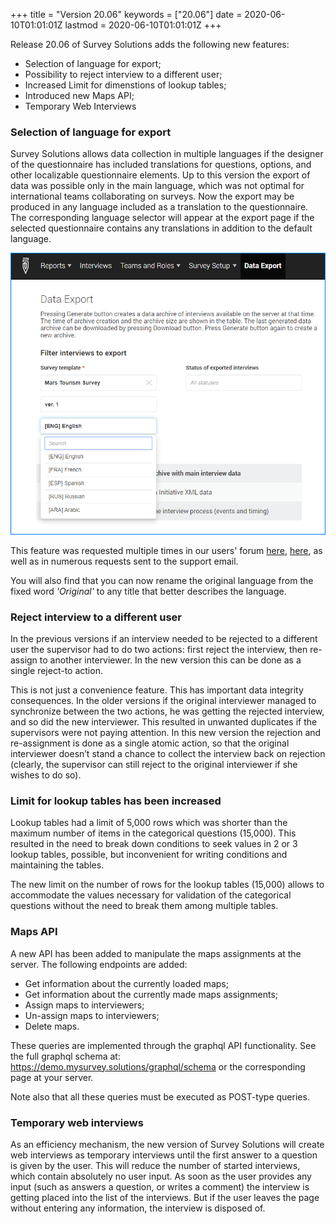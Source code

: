 +++
title = "Version 20.06"
keywords = ["20.06"]
date = 2020-06-10T01:01:01Z
lastmod = 2020-06-10T01:01:01Z
+++


Release 20.06 of Survey Solutions adds the following new features:

- Selection of language for export;
- Possibility to reject interview to a different user;
- Increased Limit for dimenstions of lookup tables;
- Introduced new Maps API;
- Temporary Web Interviews


### Selection of language for export
Survey Solutions allows data collection in multiple languages if the designer of 
the questionnaire has included translations for questions, options, and other 
localizable questionnaire elements. Up to this version the export of data was 
possible only in the main language, which was not optimal for international teams 
collaborating on surveys. Now the export may be produced in any language included 
as a translation to the questionnaire. The corresponding language selector will 
appear at the export page if the selected questionnaire contains any translations 
in addition to the default language.

<CENTER>
  <IMG src="images/export_language_selector2.png" width=800>
</CENTER>

This feature was requested multiple times in our users' forum 
[here](https://forum.mysurvey.solutions/t/export-data-in-translated-questionnaires/1609), 
[here](https://forum.mysurvey.solutions/t/option-to-export-with-variable-value-labels-from-other-languages/2222), 
as well as in numerous requests sent to the support email.

You will also find that you can now rename the original language from the fixed 
word *'Original'* to any title that better describes the language.

### Reject interview to a different user
In the previous versions if an interview needed to be rejected to a different user 
the supervisor had to do two actions: first reject the interview, then re-assign 
to another interviewer. In the new version this can be done as a single reject-to 
action.

This is not just a convenience feature. This has important data integrity 
consequences. In the older versions if the original interviewer managed to 
synchronize between the two actions, he was getting the rejected interview, and 
so did the new interviewer. This resulted in unwanted duplicates if the 
supervisors were not paying attention. In this new version the rejection and 
re-assignment is done as a single atomic action, so that the original interviewer 
doesn’t stand a chance to collect the interview back on rejection (clearly, the 
supervisor can still reject to the original interviewer if she wishes to do so).

### Limit for lookup tables has been increased
Lookup tables had a limit of 5,000 rows which was shorter than the maximum number 
of items in the categorical questions (15,000). This resulted in the need to break 
down conditions to seek values in 2 or 3 lookup tables, possible, but inconvenient 
for writing conditions and maintaining the tables.

The new limit on the number of rows for the lookup tables (15,000) allows to 
accommodate the values necessary for validation of the categorical questions 
without the need to break them among multiple tables.

### Maps API
A new API has been added to manipulate the maps assignments at the server. The 
following endpoints are added:

- Get information about the currently loaded maps;
- Get information about the currently made maps assignments;
- Assign maps to interviewers;
- Un-assign maps to interviewers;
- Delete maps.

These queries are implemented through the graphql API functionality. See the full 
graphql schema at: https://demo.mysurvey.solutions/graphql/schema or the 
corresponding page at your server. 

Note also that all these queries must be executed as POST-type queries.

### Temporary web interviews

As an efficiency mechanism, the new version of Survey Solutions will create web 
interviews as temporary interviews until the first answer to a question is given 
by the user.  This will reduce the number of started interviews, which contain 
absolutely no user input. As soon as the user provides any input (such as answers 
a question, or writes a comment) the interview is getting placed into the list of 
the interviews. But if the user leaves the page without entering any information, 
the interview is disposed of.
